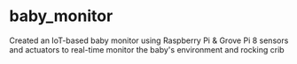 # baby_monitor
Created an IoT-based baby monitor using Raspberry Pi &amp; Grove Pi 8 sensors and actuators to real-time monitor the baby's environment and rocking crib 
